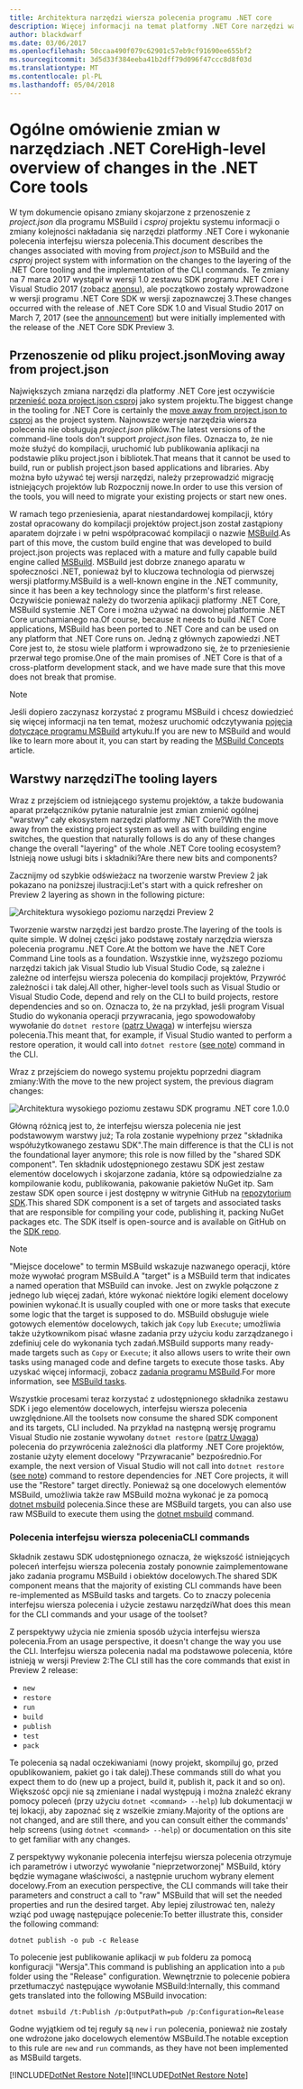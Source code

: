 ```yaml
---
title: Architektura narzędzi wiersza polecenia programu .NET core
description: Więcej informacji na temat platformy .NET Core narzędzi warstwy i co się zmieniło w nowszych wersjach.
author: blackdwarf
ms.date: 03/06/2017
ms.openlocfilehash: 50ccaa490f079c62901c57eb9cf91690ee655bf2
ms.sourcegitcommit: 3d5d33f384eeba41b2dff79d096f47ccc8d8f03d
ms.translationtype: MT
ms.contentlocale: pl-PL
ms.lasthandoff: 05/04/2018
---
```

# <a name="high-level-overview-of-changes-in-the-net-core-tools"></a><span data-ttu-id="4eb78-103">Ogólne omówienie zmian w narzędziach .NET Core</span><span class="sxs-lookup"><span data-stu-id="4eb78-103">High-level overview of changes in the .NET Core tools</span></span>

<span data-ttu-id="4eb78-104">W tym dokumencie opisano zmiany skojarzone z przenoszenie z *project.json* dla programu MSBuild i *csproj* projektu systemu informacji o zmiany kolejności nakładania się narzędzi platformy .NET Core i wykonanie polecenia interfejsu wiersza polecenia.</span><span class="sxs-lookup"><span data-stu-id="4eb78-104">This document describes the changes associated with moving from *project.json* to MSBuild and the *csproj* project system with information on the changes to the layering of the .NET Core tooling and the implementation of the CLI commands.</span></span> <span data-ttu-id="4eb78-105">Te zmiany na 7 marca 2017 wystąpił w wersji 1.0 zestawu SDK programu .NET Core i Visual Studio 2017 (zobacz [anonsu](https://blogs.msdn.microsoft.com/dotnet/2017/03/07/announcing-net-core-tools-1-0/)), ale początkowo zostały wprowadzone w wersji programu .NET Core SDK w wersji zapoznawczej 3.</span><span class="sxs-lookup"><span data-stu-id="4eb78-105">These changes occurred with the release of .NET Core SDK 1.0 and Visual Studio 2017 on March 7, 2017 (see the [announcement](https://blogs.msdn.microsoft.com/dotnet/2017/03/07/announcing-net-core-tools-1-0/)) but were initially implemented with the release of the .NET Core SDK Preview 3.</span></span>

## <a name="moving-away-from-projectjson"></a><span data-ttu-id="4eb78-106">Przenoszenie od pliku project.json</span><span class="sxs-lookup"><span data-stu-id="4eb78-106">Moving away from project.json</span></span>
<span data-ttu-id="4eb78-107">Największych zmiana narzędzi dla platformy .NET Core jest oczywiście [przenieść poza project.json csproj](https://blogs.msdn.microsoft.com/dotnet/2016/05/23/changes-to-project-json/) jako system projektu.</span><span class="sxs-lookup"><span data-stu-id="4eb78-107">The biggest change in the tooling for .NET Core is certainly the [move away from project.json to csproj](https://blogs.msdn.microsoft.com/dotnet/2016/05/23/changes-to-project-json/) as the project system.</span></span> <span data-ttu-id="4eb78-108">Najnowsze wersje narzędzia wiersza polecenia nie obsługują *project.json* plików.</span><span class="sxs-lookup"><span data-stu-id="4eb78-108">The latest versions of the command-line tools don't support *project.json* files.</span></span> <span data-ttu-id="4eb78-109">Oznacza to, że nie może służyć do kompilacji, uruchomić lub publikowania aplikacji na podstawie pliku project.json i bibliotek.</span><span class="sxs-lookup"><span data-stu-id="4eb78-109">That means that it cannot be used to build, run or publish project.json based applications and libraries.</span></span> <span data-ttu-id="4eb78-110">Aby można było używać tej wersji narzędzi, należy przeprowadzić migrację istniejących projektów lub Rozpocznij nowe.</span><span class="sxs-lookup"><span data-stu-id="4eb78-110">In order to use this version of the tools, you will need to migrate your existing projects or start new ones.</span></span> 

<span data-ttu-id="4eb78-111">W ramach tego przeniesienia, aparat niestandardowej kompilacji, który został opracowany do kompilacji projektów project.json został zastąpiony aparatem dojrzałe i w pełni współpracować kompilacji o nazwie [MSBuild](https://github.com/Microsoft/msbuild).</span><span class="sxs-lookup"><span data-stu-id="4eb78-111">As part of this move, the custom build engine that was developed to build project.json projects was replaced with a mature and fully capable build engine called [MSBuild](https://github.com/Microsoft/msbuild).</span></span> <span data-ttu-id="4eb78-112">MSBuild jest dobrze znanego aparatu w społeczności .NET, ponieważ był to kluczowa technologia od pierwszej wersji platformy.</span><span class="sxs-lookup"><span data-stu-id="4eb78-112">MSBuild is a well-known engine in the .NET community, since it has been a key technology since the platform's first release.</span></span> <span data-ttu-id="4eb78-113">Oczywiście ponieważ należy do tworzenia aplikacji platformy .NET Core, MSBuild systemie .NET Core i można używać na dowolnej platformie .NET Core uruchamianego na.</span><span class="sxs-lookup"><span data-stu-id="4eb78-113">Of course, because it needs to build .NET Core applications, MSBuild has been ported to .NET Core and can be used on any platform that .NET Core runs on.</span></span> <span data-ttu-id="4eb78-114">Jedną z głównych zapowiedzi .NET Core jest to, że stosu wiele platform i wprowadzono się, że to przeniesienie przerwał tego promise.</span><span class="sxs-lookup"><span data-stu-id="4eb78-114">One of the main promises of .NET Core is that of a cross-platform development stack, and we have made sure that this move does not break that promise.</span></span>

> [!NOTE]
> <span data-ttu-id="4eb78-115">Jeśli dopiero zaczynasz korzystać z programu MSBuild i chcesz dowiedzieć się więcej informacji na ten temat, możesz uruchomić odczytywania [pojęcia dotyczące programu MSBuild](/visualstudio/msbuild/msbuild-concepts) artykułu.</span><span class="sxs-lookup"><span data-stu-id="4eb78-115">If you are new to MSBuild and would like to learn more about it, you can start by reading the [MSBuild Concepts](/visualstudio/msbuild/msbuild-concepts) article.</span></span> 

## <a name="the-tooling-layers"></a><span data-ttu-id="4eb78-116">Warstwy narzędzi</span><span class="sxs-lookup"><span data-stu-id="4eb78-116">The tooling layers</span></span>
<span data-ttu-id="4eb78-117">Wraz z przejściem od istniejącego systemu projektów, a także budowania aparat przełączników pytanie naturalnie jest zmian zmienić ogólnej "warstwy" cały ekosystem narzędzi platformy .NET Core?</span><span class="sxs-lookup"><span data-stu-id="4eb78-117">With the move away from the existing project system as well as with building engine switches, the question that naturally follows is do any of these changes change the overall "layering" of the whole .NET Core tooling ecosystem?</span></span> <span data-ttu-id="4eb78-118">Istnieją nowe usługi bits i składniki?</span><span class="sxs-lookup"><span data-stu-id="4eb78-118">Are there new bits and components?</span></span>

<span data-ttu-id="4eb78-119">Zacznijmy od szybkie odświeżacz na tworzenie warstw Preview 2 jak pokazano na poniższej ilustracji:</span><span class="sxs-lookup"><span data-stu-id="4eb78-119">Let's start with a quick refresher on Preview 2 layering as shown in the following picture:</span></span>

![Architektura wysokiego poziomu narzędzi Preview 2](media/cli-msbuild-architecture/p2-arch.png)

<span data-ttu-id="4eb78-121">Tworzenie warstw narzędzi jest bardzo proste.</span><span class="sxs-lookup"><span data-stu-id="4eb78-121">The layering of the tools is quite simple.</span></span> <span data-ttu-id="4eb78-122">W dolnej części jako podstawę zostały narzędzia wiersza polecenia programu .NET Core.</span><span class="sxs-lookup"><span data-stu-id="4eb78-122">At the bottom we have the .NET Core Command Line tools as a foundation.</span></span> <span data-ttu-id="4eb78-123">Wszystkie inne, wyższego poziomu narzędzi takich jak Visual Studio lub Visual Studio Code, są zależne i zależne od interfejsu wiersza polecenia do kompilacji projektów, Przywróć zależności i tak dalej.</span><span class="sxs-lookup"><span data-stu-id="4eb78-123">All other, higher-level tools such as Visual Studio or Visual Studio Code, depend and rely on the CLI to build projects, restore dependencies and so on.</span></span> <span data-ttu-id="4eb78-124">Oznacza to, że na przykład, jeśli program Visual Studio do wykonania operacji przywracania, jego spowodowałoby wywołanie do `dotnet restore` ([patrz Uwaga](#dotnet-restore-note)) w interfejsu wiersza polecenia.</span><span class="sxs-lookup"><span data-stu-id="4eb78-124">This meant that, for example, if Visual Studio wanted to perform a restore operation, it would call into `dotnet restore` ([see note](#dotnet-restore-note)) command in the CLI.</span></span> 

<span data-ttu-id="4eb78-125">Wraz z przejściem do nowego systemu projektu poprzedni diagram zmiany:</span><span class="sxs-lookup"><span data-stu-id="4eb78-125">With the move to the new project system, the previous diagram changes:</span></span> 

![Architektura wysokiego poziomu zestawu SDK programu .NET core 1.0.0](media/cli-msbuild-architecture/p3-arch.png)

<span data-ttu-id="4eb78-127">Główną różnicą jest to, że interfejsu wiersza polecenia nie jest podstawowym warstwy już; Ta rola zostanie wypełniony przez "składnika współużytkowanego zestawu SDK".</span><span class="sxs-lookup"><span data-stu-id="4eb78-127">The main difference is that the CLI is not the foundational layer anymore; this role is now filled by the "shared SDK component".</span></span> <span data-ttu-id="4eb78-128">Ten składnik udostępnionego zestawu SDK jest zestaw elementów docelowych i skojarzone zadania, które są odpowiedzialne za kompilowanie kodu, publikowania, pakowanie pakietów NuGet itp. Sam zestaw SDK open source i jest dostępny w witrynie GitHub na [repozytorium SDK](https://github.com/dotnet/sdk).</span><span class="sxs-lookup"><span data-stu-id="4eb78-128">This shared SDK component is a set of targets and associated tasks that are responsible for compiling your code, publishing it, packing NuGet packages etc. The SDK itself is open-source and is available on GitHub on the [SDK repo](https://github.com/dotnet/sdk).</span></span> 

> [!NOTE]
> <span data-ttu-id="4eb78-129">"Miejsce docelowe" to termin MSBuild wskazuje nazwanego operacji, które może wywołać program MSBuild.</span><span class="sxs-lookup"><span data-stu-id="4eb78-129">A "target" is a MSBuild term that indicates a named operation that MSBuild can invoke.</span></span> <span data-ttu-id="4eb78-130">Jest on zwykle połączone z jednego lub więcej zadań, które wykonać niektóre logiki element docelowy powinien wykonać.</span><span class="sxs-lookup"><span data-stu-id="4eb78-130">It is usually coupled with one or more tasks that execute some logic that the target is supposed to do.</span></span> <span data-ttu-id="4eb78-131">MSBuild obsługuje wiele gotowych elementów docelowych, takich jak `Copy` lub `Execute`; umożliwia także użytkownikom pisać własne zadania przy użyciu kodu zarządzanego i zdefiniuj cele do wykonania tych zadań.</span><span class="sxs-lookup"><span data-stu-id="4eb78-131">MSBuild supports many ready-made targets such as `Copy` or `Execute`; it also allows users to write their own tasks using managed code and define targets to execute those tasks.</span></span> <span data-ttu-id="4eb78-132">Aby uzyskać więcej informacji, zobacz [zadania programu MSBuild](/visualstudio/msbuild/msbuild-tasks).</span><span class="sxs-lookup"><span data-stu-id="4eb78-132">For more information, see [MSBuild tasks](/visualstudio/msbuild/msbuild-tasks).</span></span> 

<span data-ttu-id="4eb78-133">Wszystkie procesami teraz korzystać z udostępnionego składnika zestawu SDK i jego elementów docelowych, interfejsu wiersza polecenia uwzględnione.</span><span class="sxs-lookup"><span data-stu-id="4eb78-133">All the toolsets now consume the shared SDK component and its targets, CLI included.</span></span> <span data-ttu-id="4eb78-134">Na przykład na następną wersję programu Visual Studio nie zostanie wywołany `dotnet restore` ([patrz Uwaga](#dotnet-restore-note)) polecenia do przywrócenia zależności dla platformy .NET Core projektów, zostanie użyty element docelowy "Przywracanie" bezpośrednio.</span><span class="sxs-lookup"><span data-stu-id="4eb78-134">For example, the next version of Visual Studio will not call into `dotnet restore` ([see note](#dotnet-restore-note)) command to restore dependencies for .NET Core projects, it will use the "Restore" target directly.</span></span> <span data-ttu-id="4eb78-135">Ponieważ są one docelowych elementów MSBuild, umożliwia także raw MSBuild można wykonać je za pomocą [dotnet msbuild](dotnet-msbuild.md) polecenia.</span><span class="sxs-lookup"><span data-stu-id="4eb78-135">Since these are MSBuild targets, you can also use raw MSBuild to execute them using the [dotnet msbuild](dotnet-msbuild.md) command.</span></span> 

### <a name="cli-commands"></a><span data-ttu-id="4eb78-136">Polecenia interfejsu wiersza polecenia</span><span class="sxs-lookup"><span data-stu-id="4eb78-136">CLI commands</span></span>
<span data-ttu-id="4eb78-137">Składnik zestawu SDK udostępnionego oznacza, że większość istniejących poleceń interfejsu wiersza polecenia zostały ponownie zaimplementowane jako zadania programu MSBuild i obiektów docelowych.</span><span class="sxs-lookup"><span data-stu-id="4eb78-137">The shared SDK component means that the majority of existing CLI commands have been re-implemented as MSBuild tasks and targets.</span></span> <span data-ttu-id="4eb78-138">Co to znaczy polecenia interfejsu wiersza polecenia i użycie zestawu narzędzi</span><span class="sxs-lookup"><span data-stu-id="4eb78-138">What does this mean for the CLI commands and your usage of the toolset?</span></span> 

<span data-ttu-id="4eb78-139">Z perspektywy użycia nie zmienia sposób użycia interfejsu wiersza polecenia.</span><span class="sxs-lookup"><span data-stu-id="4eb78-139">From an usage perspective, it doesn't change the way you use the CLI.</span></span> <span data-ttu-id="4eb78-140">Interfejsu wiersza polecenia nadal ma podstawowe polecenia, które istnieją w wersji Preview 2:</span><span class="sxs-lookup"><span data-stu-id="4eb78-140">The CLI still has the core commands that exist in Preview 2 release:</span></span>

* `new`
* `restore`
* `run` 
* `build`
* `publish`
* `test`
* `pack` 

<span data-ttu-id="4eb78-141">Te polecenia są nadal oczekiwaniami (nowy projekt, skompiluj go, przed opublikowaniem, pakiet go i tak dalej).</span><span class="sxs-lookup"><span data-stu-id="4eb78-141">These commands still do what you expect them to do (new up a project, build it, publish it, pack it and so on).</span></span> <span data-ttu-id="4eb78-142">Większość opcji nie są zmieniane i nadal występują i można znaleźć ekrany pomocy poleceń (przy użyciu `dotnet <command> --help`) lub dokumentacji w tej lokacji, aby zapoznać się z wszelkie zmiany.</span><span class="sxs-lookup"><span data-stu-id="4eb78-142">Majority of the options are not changed, and are still there, and you can consult either the commands' help screens (using `dotnet <command> --help`) or documentation on this site to get familiar with any changes.</span></span> 

<span data-ttu-id="4eb78-143">Z perspektywy wykonanie polecenia interfejsu wiersza polecenia otrzymuje ich parametrów i utworzyć wywołanie "nieprzetworzonej" MSBuild, który będzie wymagane właściwości, a następnie uruchom wybrany element docelowy.</span><span class="sxs-lookup"><span data-stu-id="4eb78-143">From an execution perspective, the CLI commands will take their parameters and construct a call to "raw" MSBuild that will set the needed properties and run the desired target.</span></span> <span data-ttu-id="4eb78-144">Aby lepiej zilustrować ten, należy wziąć pod uwagę następujące polecenie:</span><span class="sxs-lookup"><span data-stu-id="4eb78-144">To better illustrate this, consider the following command:</span></span> 

   `dotnet publish -o pub -c Release`
    
<span data-ttu-id="4eb78-145">To polecenie jest publikowanie aplikacji w `pub` folderu za pomocą konfiguracji "Wersja".</span><span class="sxs-lookup"><span data-stu-id="4eb78-145">This command is publishing an application into a `pub` folder using the "Release" configuration.</span></span> <span data-ttu-id="4eb78-146">Wewnętrznie to polecenie pobiera przetłumaczyć następujące wywołanie MSBuild:</span><span class="sxs-lookup"><span data-stu-id="4eb78-146">Internally, this command gets translated into the following MSBuild invocation:</span></span> 

   `dotnet msbuild /t:Publish /p:OutputPath=pub /p:Configuration=Release`

<span data-ttu-id="4eb78-147">Godne wyjątkiem od tej reguły są `new` i `run` polecenia, ponieważ nie zostały one wdrożone jako docelowych elementów MSBuild.</span><span class="sxs-lookup"><span data-stu-id="4eb78-147">The notable exception to this rule are `new` and `run` commands, as they have not been implemented as MSBuild targets.</span></span>

<a name="dotnet-restore-note"></a> <span data-ttu-id="4eb78-148">[!INCLUDE[DotNet Restore Note](~/includes/dotnet-restore-note.md)]</span><span class="sxs-lookup"><span data-stu-id="4eb78-148">[!INCLUDE[DotNet Restore Note](~/includes/dotnet-restore-note.md)]</span></span>